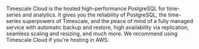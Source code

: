 Timescale Cloud is the hosted high-performance PostgreSQL for time-series and
analytics. It gives you the reliability of PostgreSQL, the time-series
superpowers of Timescale, and the peace of mind of a fully managed service
with automatic backup and restore, high availability via replication, seamless
scaling and resizing, and much more. We recommend using Timescale Cloud if
you're hosting in AWS.
